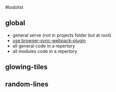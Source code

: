 #todolist

## global

- general serve (not in projects folder but at root)
- [use browser-sync-webpack-plugin](https://www.npmjs.com/package/browser-sync-webpack-plugin "browser-sync-webpack-plugin")
- all general code in a repertory
- all modules code in a repertory

## glowing-tiles
## random-lines
